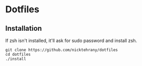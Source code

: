 # Dotfiles

## Installation

If zsh isn't installed, it'll ask for sudo password and install zsh.

```shell
git clone https://github.com/nicktehrany/dotfiles
cd dotfiles
./install
```
